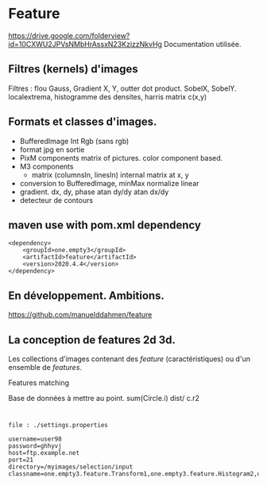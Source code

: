 ``` _._
```
# Feature

https://drive.google.com/folderview?id=10CXWU2JPVsNMbHrAssxN23KzizzNkvHg
Documentation utilisée.

## Filtres (kernels) d'images
Filtres : flou Gauss, 
Gradient X, Y, outter dot product. 
SobelX, SobelY. localextrema, histogramme des densites,
harris matrix c(x,y)
## Formats et classes d'images. 
- BufferedImage Int Rgb (sans rgb)
- format jpg en sortie
- PixM components matrix of pictures. 
color component based. 
- M3 components 
  + matrix (columnsIn, linesIn) internal
  matrix at x, y
- conversion to BufferedImage, minMax normalize
linear
- gradient. dx, dy, phase atan dy/dy atan dx/dy
- detecteur de contours
## maven use with pom.xml dependency
```
<dependency>
    <groupId>one.empty3</groupId>
    <artifactId>feature</artifactId>
    <version>2020.4.4</version>
</dependency>
```
## En développement. Ambitions.

https://github.com/manuelddahmen/feature 

## La conception de features 2d 3d.

Les collections d'images contenant des
_feature_ (caractéristiques) ou d'un ensemble
de _features_.

Features matching

Base de données à mettre au point.
 sum(Circle.i) dist/ c.r2

# 
```
file : ./settings.properties

username=user98
password=ghhyvj
host=ftp.example.net
port=21
directory=/myimages/selection/input
classname=one.empty3.feature.Transform1,one.empty3.feature.Histogram2,one.empty3.feature.GradProcess
```
